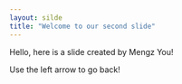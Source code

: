 ```yaml
---
layout: silde
title: "Welcome to our second slide"
---
```


Hello, here is a slide created by Mengz You!

Use the left arrow to go back!
